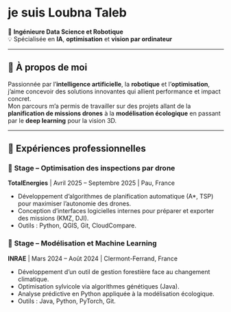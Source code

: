 # je suis Loubna Taleb

🎯 **Ingénieure Data Science et Robotique**  
💡 Spécialisée en **IA**, **optimisation** et **vision par ordinateur**  


---

## 🚀 À propos de moi

Passionnée par l’**intelligence artificielle**, la **robotique** et l’**optimisation**, j’aime concevoir des solutions innovantes qui allient performance et impact concret.  
Mon parcours m’a permis de travailler sur des projets allant de la **planification de missions drones** à la **modélisation écologique** en passant par le **deep learning** pour la vision 3D.

---

## 💼 Expériences professionnelles

### 🔹 **Stage – Optimisation des inspections par drone**  
**TotalEnergies** | Avril 2025 – Septembre 2025 | Pau, France  
- Développement d’algorithmes de planification automatique (A*, TSP) pour maximiser l’autonomie des drones.  
- Conception d’interfaces logicielles internes pour préparer et exporter des missions (KMZ, DJI).  
- Outils : Python, QGIS, Git, CloudCompare.

### 🔹 **Stage – Modélisation et Machine Learning**  
**INRAE** | Mars 2024 – Août 2024 | Clermont-Ferrand, France  
- Développement d’un outil de gestion forestière face au changement climatique.  
- Optimisation sylvicole via algorithmes génétiques (Java).  
- Analyse prédictive en Python appliquée à la modélisation écologique.  
- Outils : Java, Python, PyTorch, Git.




